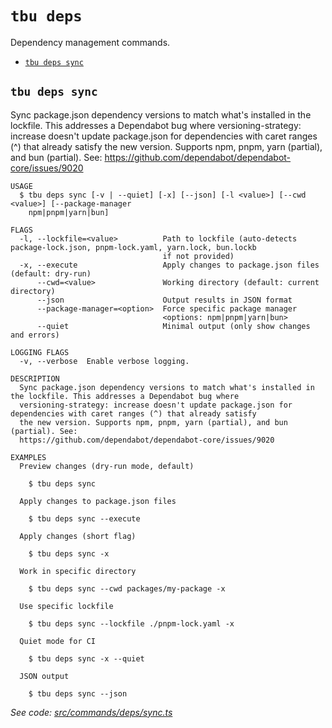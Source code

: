 `tbu deps`
==========

Dependency management commands.

* [`tbu deps sync`](#tbu-deps-sync)

## `tbu deps sync`

Sync package.json dependency versions to match what's installed in the lockfile. This addresses a Dependabot bug where versioning-strategy: increase doesn't update package.json for dependencies with caret ranges (^) that already satisfy the new version. Supports npm, pnpm, yarn (partial), and bun (partial). See: https://github.com/dependabot/dependabot-core/issues/9020

```
USAGE
  $ tbu deps sync [-v | --quiet] [-x] [--json] [-l <value>] [--cwd <value>] [--package-manager
    npm|pnpm|yarn|bun]

FLAGS
  -l, --lockfile=<value>          Path to lockfile (auto-detects package-lock.json, pnpm-lock.yaml, yarn.lock, bun.lockb
                                  if not provided)
  -x, --execute                   Apply changes to package.json files (default: dry-run)
      --cwd=<value>               Working directory (default: current directory)
      --json                      Output results in JSON format
      --package-manager=<option>  Force specific package manager
                                  <options: npm|pnpm|yarn|bun>
      --quiet                     Minimal output (only show changes and errors)

LOGGING FLAGS
  -v, --verbose  Enable verbose logging.

DESCRIPTION
  Sync package.json dependency versions to match what's installed in the lockfile. This addresses a Dependabot bug where
  versioning-strategy: increase doesn't update package.json for dependencies with caret ranges (^) that already satisfy
  the new version. Supports npm, pnpm, yarn (partial), and bun (partial). See:
  https://github.com/dependabot/dependabot-core/issues/9020

EXAMPLES
  Preview changes (dry-run mode, default)

    $ tbu deps sync

  Apply changes to package.json files

    $ tbu deps sync --execute

  Apply changes (short flag)

    $ tbu deps sync -x

  Work in specific directory

    $ tbu deps sync --cwd packages/my-package -x

  Use specific lockfile

    $ tbu deps sync --lockfile ./pnpm-lock.yaml -x

  Quiet mode for CI

    $ tbu deps sync -x --quiet

  JSON output

    $ tbu deps sync --json
```

_See code: [src/commands/deps/sync.ts](https://github.com/tylerbutler/tools-monorepo/blob/main/packages/cli/src/commands/deps/sync.ts)_
